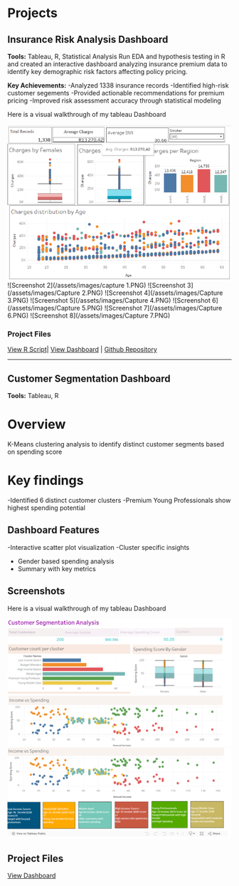 # Projects

## Insurance Risk Analysis Dashboard
**Tools:** Tableau, R, Statistical Analysis
Run EDA and hypothesis testing in R and created  an interactive dashboard analyzing insurance premium data to identify key demographic risk factors affecting policy pricing.

**Key Achievements:**
-Analyzed 1338 insurance records
-Identified high-risk customer segements
-Provided actionable recommendations for premium pricing
-Improved risk assessment accuracy through statistical modeling

Here is a visual walkthrough of my tableau Dashboard

![Screenshot 1](/assets/images/Capture.PNG)
![Screenshot 2](/assets/images/capture 1.PNG)
![Screenshot 3](/assets/images/Capture 2.PNG)
![Screenshot 4](/assets/images/Capture 3.PNG)
![Screenshot 5](/assets/images/Capture 4.PNG)
![Screenshot 6](/assets/images/Capture 5.PNG)
![Screenshot 7](/assets/images/Capture 6.PNG)
![Screenshot 8](/assets/images/Capture 7.PNG)

### Project Files

[View R Script](https://github.com/chidozinyakatira/chidozinyakatira/blob/main/Project%201.R)|
[View Dashboard](https://public.tableau.com/views/HealthInsurancedashboard/Dashboard1?:language=en-US&publish=yes&:sid=&:redirect=auth&:display_count=n&:origin=viz_share_link) | [Github Repository](#)

---

## Customer Segmentation Dashboard
**Tools:** Tableau, R
# Overview
K-Means clustering analysis to identify distinct customer segments based on spending score
# Key findings
-Identified 6 distinct customer clusters
-Premium Young Professionals show highest spending potential
## Dashboard Features
-Interactive scatter plot visualization
-Cluster specific insights
- Gender based spending analysis
- Summary with key metrics

## Screenshots
Here is a visual walkthrough of my tableau Dashboard

![Screenshot 1](/assets/images/Dashboard1.png)
![Screenshot 2](/assets/images/Dashboard2.png)

## Project Files
[View Dashboard](https://public.tableau.com/views/KmeansClustering_17543408802920/Dashboard2?:language=en-US&:sid=&:redirect=auth&:display_count=n&:origin=viz_share_link)




